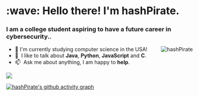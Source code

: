 <h1 align="left" id="suhailkakar-title">:wave: Hello there! I'm hashPirate.</h1>
<h3 align="left">I am a college student aspiring to have a future career in cybersecurity.. </h3>


<a href="#suhailkakar-title">
  <img src="https://github-readme-stats.vercel.app/api?username=hashPirate&show_icons=true&theme=react&count_private=true&include_all_commits=true" alt="hashPirate" align="right" />
</a>

- :school: I'm currently studying computer science in the USA!
- :speech_balloon: &nbsp;I like to talk about **Java**, **Python**, **JavaScript** and **C**.
- :mailbox: &nbsp;Ask me about anything, I am happy to **help**.
<img src="https://komarev.com/ghpvc/?username=hashpirate&color=brightgreen">

[![hashPirate's github activity graph](https://activity-graph.herokuapp.com/graph?username=hashPirate&theme=react-dark)](https://github.com/hashPirate)
